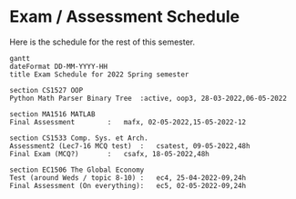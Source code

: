 # Exam / Assessment Schedule
Here is the schedule for the rest of this semester.

```mermaid
gantt
dateFormat DD-MM-YYYY-HH
title Exam Schedule for 2022 Spring semester

section CS1527 OOP
Python Math Parser Binary Tree	:active, oop3, 28-03-2022,06-05-2022

section MA1516 MATLAB
Final Assessment		:	mafx, 02-05-2022,15-05-2022-12

section CS1533 Comp. Sys. et Arch.
Assessment2 (Lec7-16 MCQ test)	:	csatest, 09-05-2022,48h
Final Exam (MCQ?)		:	csafx, 18-05-2022,48h

section EC1506 The Global Economy
Test (around Weds / topic 8-10)	:	ec4, 25-04-2022-09,24h
Final Assessment (On everything):	ec5, 02-05-2022-09,24h
```
